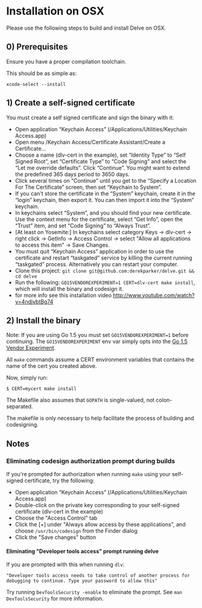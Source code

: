 # Installation on OSX

Please use the following steps to build and install Delve on OSX.

## 0) Prerequisites

Ensure you have a proper compilation toolchain.

This should be as simple as:

`xcode-select --install`

## 1) Create a self-signed certificate

You must create a self signed certificate and sign the binary with it:

* Open application “Keychain Access” (/Applications/Utilities/Keychain Access.app)
* Open menu /Keychain Access/Certificate Assistant/Create a Certificate...
* Choose a name (dlv-cert in the example), set “Identity Type” to “Self Signed Root”, set “Certificate Type” to “Code Signing” and select the “Let me override defaults”. Click “Continue”. You might want to extend the predefined 365 days period to 3650 days.
* Click several times on “Continue” until you get to the “Specify a Location For The Certificate” screen, then set “Keychain to System”.
* If you can't store the certificate in the “System” keychain, create it in the “login” keychain, then export it. You can then import it into the “System” keychain.
* In keychains select “System”, and you should find your new certificate. Use the context menu for the certificate, select “Get Info”, open the “Trust” item, and set “Code Signing” to “Always Trust”.
* [At least on Yosemite:] In keychains select category Keys -> dlv-cert -> right click -> GetInfo -> Access Control -> select "Allow all applications to access this item" -> Save Changes.
* You must quit “Keychain Access” application in order to use the certificate and restart “taskgated” service by killing the current running “taskgated” process. Alternatively you can restart your computer.
* Clone this project: `git clone git@github.com:derekparker/delve.git && cd delve`
* Run the following: `GO15VENDOREXPERIMENT=1 CERT=dlv-cert make install`, which will install the binary and codesign it.
* for more info see this installation video http://www.youtube.com/watch?v=4ndjybtBg74


## 2) Install the binary

Note: If you are using Go 1.5 you must set `GO15VENDOREXPERIMENT=1` before continuing. The `GO15VENDOREXPERIMENT` env var simply opts into the [Go 1.5 Vendor Experiment](https://docs.google.com/document/d/1Bz5-UB7g2uPBdOx-rw5t9MxJwkfpx90cqG9AFL0JAYo/).

All `make` commands assume a CERT environment variables that contains the name of the cert you created above.

Now, simply run:

```
$ CERT=mycert make install
```

The Makefile also assumes that `GOPATH` is single-valued, not colon-separated.

The makefile is only necessary to help facilitate the process of building and codesigning.

## Notes

### Eliminating codesign authorization prompt during builds

If you're prompted for authorization when running `make` using your self-signed certificate, try the following:

* Open application “Keychain Access” (/Applications/Utilities/Keychain Access.app)
* Double-click on the private key corresponding to your self-signed certificate (dlv-cert in the example)
* Choose the "Access Control" tab
* Click the [+] under "Always allow access by these applications", and choose `/usr/bin/codesign` from the Finder dialog
* Click the "Save changes" button

#### Eliminating "Developer tools access" prompt running delve

If you are prompted with this when running `dlv`:

    "Developer tools access needs to take control of another process for debugging to continue. Type your password to allow this"

Try running `DevToolsSecurity -enable` to eliminate the prompt. See `man DevToolsSecurity` for more information.
